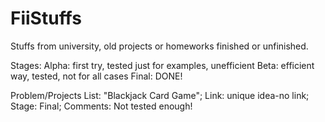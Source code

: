 # FiiStuffs
Stuffs from university, old projects or homeworks finished or unfinished.

Stages: Alpha: first try, tested just for examples, unefficient Beta: efficient way, tested, not for all cases Final: DONE!

Problem/Projects List: "Blackjack Card Game"; Link: unique idea-no link; Stage: Final; Comments: Not tested enough!
